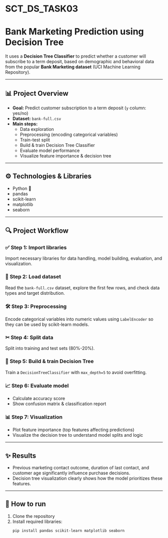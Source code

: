 # SCT_DS_TASK03

# Bank Marketing Prediction using Decision Tree

It uses a **Decision Tree Classifier** to predict whether a customer will subscribe to a term deposit, based on demographic and behavioral data from the popular **Bank Marketing dataset** (UCI Machine Learning Repository).

---

## 📊 **Project Overview**
- **Goal:** Predict customer subscription to a term deposit (`y` column: yes/no)
- **Dataset:** `bank-full.csv`  
- **Main steps:**
  - Data exploration
  - Preprocessing (encoding categorical variables)
  - Train-test split
  - Build & train Decision Tree Classifier
  - Evaluate model performance
  - Visualize feature importance & decision tree

---

## ⚙️ **Technologies & Libraries**
- Python 🐍
- pandas
- scikit-learn
- matplotlib
- seaborn

---

## 🔍 **Project Workflow**

### ✅ Step 1: Import libraries
Import necessary libraries for data handling, model building, evaluation, and visualization.

### 📂 Step 2: Load dataset
Read the `bank-full.csv` dataset, explore the first few rows, and check data types and target distribution.

### 🛠 Step 3: Preprocessing
Encode categorical variables into numeric values using `LabelEncoder` so they can be used by scikit-learn models.

### ✂ Step 4: Split data
Split into training and test sets (80%-20%).

### 🌳 Step 5: Build & train Decision Tree
Train a `DecisionTreeClassifier` with `max_depth=5` to avoid overfitting.

### 📈 Step 6: Evaluate model
- Calculate accuracy score
- Show confusion matrix & classification report

### 📊 Step 7: Visualization
- Plot feature importance (top features affecting predictions)
- Visualize the decision tree to understand model splits and logic

---

## ✨ **Results**
- Previous marketing contact outcome, duration of last contact, and customer age significantly influence purchase decisions.
- Decision tree visualization clearly shows how the model prioritizes these features.

---

## 📌 **How to run**
1. Clone the repository
2. Install required libraries:
   ```bash
   pip install pandas scikit-learn matplotlib seaborn
   
